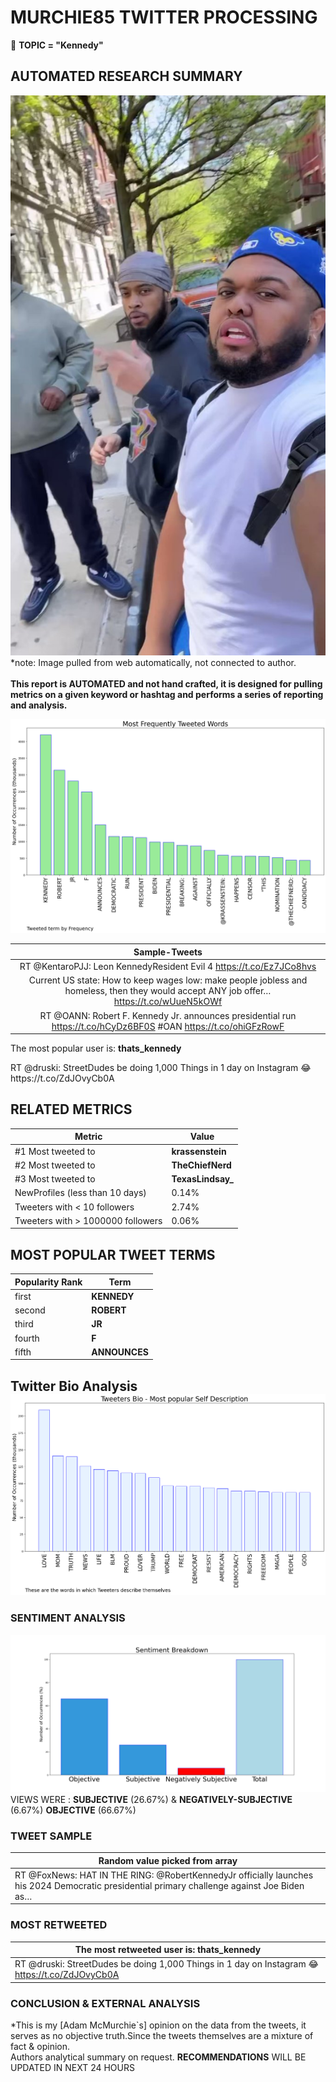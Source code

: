 # MURCHIE85 TWITTER PROCESSING 
&#x1F34E; **TOPIC = "Kennedy"**

## AUTOMATED RESEARCH SUMMARY

![image](assets/2023-04-19hashtagImage.png)*note: Image pulled from web automatically, not connected to author.
<br></br>
<b> This report is AUTOMATED and not hand crafted, it is designed for pulling metrics on a given keyword or hashtag and performs a series of reporting and analysis.</b>



![image](assets/2023-04-19TWEETS.png)



|                **Sample-Tweets**        |
| :-------------: |
| RT @KentaroPJJ: Leon KennedyResident Evil 4 https://t.co/Ez7JCo8hvs |
| Current US state: How to keep wages low: make people jobless and homeless, then they would accept ANY job offer… https://t.co/wUueN5kOWf |
| RT @OANN: Robert F. Kennedy Jr. announces presidential run https://t.co/hCyDz6BF0S  #OAN https://t.co/ohiGFzRowF |

The most popular user is: **thats_kennedy**
<div class="alert alert-block alert-danger"> RT @druski: StreetDudes be doing 1,000 Things in 1 day on Instagram 😂 https://t.co/ZdJOvyCb0A</div>

## RELATED METRICS<br>
| Metric | Value |
| ------------- | ------------- |
| #1 Most tweeted to  | **krassenstein** |
| #2 Most tweeted to  | **TheChiefNerd** |
| #3 Most tweeted to  | **TexasLindsay_** |
| NewProfiles (less than 10 days) | 0.14%  |
| Tweeters with < 10 followers  | 2.74%|
| Tweeters with > 1000000 followers  | 0.06%  |



## MOST POPULAR TWEET TERMS 


| Popularity Rank  | Term |
| ------------- | ------------- |
| first  | **KENNEDY**  |
| second  | **ROBERT**  |
| third  | **JR** |
| fourth  | **F**  |
| fifth  | **ANNOUNCES**  |


## Twitter Bio Analysis![image](assets/2023-04-19BIO.png)
### SENTIMENT ANALYSIS
![image](assets/2023-04-19sentiment.png)
VIEWS WERE : **SUBJECTIVE**  (26.67%) & **NEGATIVELY-SUBJECTIVE** (6.67%) **OBJECTIVE** (66.67%)

### TWEET SAMPLE 
| Random value picked from array |
| ------------- |
|RT @FoxNews: HAT IN THE RING: @RobertKennedyJr officially launches his 2024 Democratic presidential primary challenge against Joe Biden as… |

### MOST RETWEETED 

| The most retweeted user is: **thats_kennedy**  |
| ------------- |
| RT @druski: StreetDudes be doing 1,000 Things in 1 day on Instagram 😂 https://t.co/ZdJOvyCb0A |

### CONCLUSION & EXTERNAL ANALYSIS

*This is my [Adam McMurchie`s] opinion on the data from the tweets, it serves as no objective truth.Since the tweets themselves are a mixture of fact & opinion.<br>
Authors analytical summary on request.
**RECOMMENDATIONS** WILL BE UPDATED IN NEXT  24 HOURS <br>